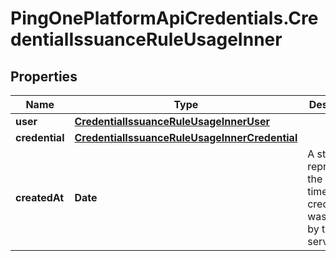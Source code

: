 # PingOnePlatformApiCredentials.CredentialIssuanceRuleUsageInner

## Properties

Name | Type | Description | Notes
------------ | ------------- | ------------- | -------------
**user** | [**CredentialIssuanceRuleUsageInnerUser**](CredentialIssuanceRuleUsageInnerUser.md) |  | [optional] 
**credential** | [**CredentialIssuanceRuleUsageInnerCredential**](CredentialIssuanceRuleUsageInnerCredential.md) |  | [optional] 
**createdAt** | **Date** | A string representing the date and time the credential was issued by the service. | [optional] [readonly] 


